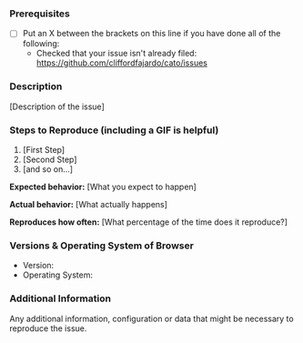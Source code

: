 <!--

Have you read the Code of Conduct? By filing an Issue, you are expected to comply with it, including treating everyone with respect: https://github.com/cliffordfajardo/cato/blob/master/CODE_OF_CONDUCT.md

-->

### Prerequisites

* [ ] Put an X between the brackets on this line if you have done all of the following:
    * Checked that your issue isn't already filed: https://github.com/cliffordfajardo/cato/issues


### Description

[Description of the issue]

### Steps to Reproduce (including a GIF is helpful)

1. [First Step]
2. [Second Step]
3. [and so on...]

**Expected behavior:** [What you expect to happen]

**Actual behavior:** [What actually happens]

**Reproduces how often:** [What percentage of the time does it reproduce?]


### Versions & Operating System of Browser

- Version:
- Operating System:



### Additional Information

Any additional information, configuration or data that might be necessary to reproduce the issue.
